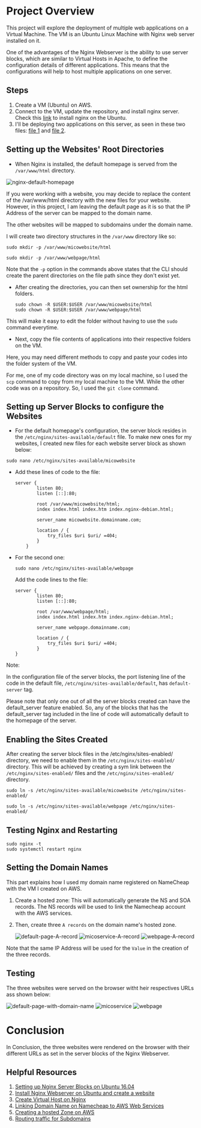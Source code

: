 # **Project Overview**

This project will explore the deployment of multiple web applications on a Virtual Machine. The VM is an Ubuntu Linux Machine with Nginx web server installed on it.

One of the advantages of the Nginx Webserver is the ability to use server blocks, which are similar to Virtual Hosts in Apache, to define the configuration details of different applications. This means that the configurations will help to host multiple applications on one server. 

## **Steps**

1. Create a VM (Ubuntu) on AWS.
2. Connect to the VM, update the repository, and install nginx server. Check this [link](https://docs.nginx.com/nginx/admin-guide/installing-nginx/installing-nginx-open-source/) to install nginx on the Ubuntu.
3. I'll be deploying two applications on this server, as seen in these two files: [file 1](./micowebsite/) and [file 2](./webpage/).

## **Setting up the Websites' Root Directories**

* When Nginx is installed, the default homepage is served from the `/var/www/html` directory.

![nginx-default-homepage](images/nginx-default-page.png)

If you were working with a website, you may decide to replace the content of the /var/www/html directory with the new files for your website. However, in this project, I am leaving the default page as it is so that the IP Address of the server can be mapped to the domain name.

The other websites will be mapped to subdomains under the domain name.

I will create two directory structures in the `/var/www` directory like so:

```
sudo mkdir -p /var/www/micowebsite/html

sudo mkdir -p /var/www/webpage/html

```
Note that the `-p` option in the commands above states that the CLI should create the parent directories on the file path since they don't exist yet.

* After creating the directories, you can then set ownership for the html folders. 
  
    ```
    sudo chown -R $USER:$USER /var/www/micowebsite/html
    sudo chown -R $USER:$USER /var/www/webpage/html
    ```

This will make it easy to edit the folder without having to use the `sudo` command everytime.

* Next, copy the file contents of applications into their respective folders on the VM.

Here, you may need different methods to copy and paste your codes into the folder system of the VM.

For me, one of my code directory was on my local machine, so I used the `scp` command to copy from my local machine to the VM. While the other code was on a repository. So, I used the `git clone` command.


## **Setting up Server Blocks to configure the Websites**

* For the default homepage's configuration, the server block resides in the `/etc/nginx/sites-available/default` file. To make new ones for my websites, I created new files for each website server block as shown below:

```
sudo nano /etc/nginx/sites-available/micowebsite
```

* Add these lines of code to the file:
  
    ```
    server {
            listen 80;
            listen [::]:80;

            root /var/www/micowebsite/html;
            index index.html index.htm index.nginx-debian.html;

            server_name micowebsite.domainname.com;

            location / {
                try_files $uri $uri/ =404;
            }
        }
    ```

* For the second one:
  ```
  sudo nano /etc/nginx/sites-available/webpage
  ```

  Add the code lines to the file:

    ```
    server {
            listen 80;
            listen [::]:80;

            root /var/www/webpage/html;
            index index.html index.htm index.nginx-debian.html;

            server_name webpage.domainname.com;

            location / {
                try_files $uri $uri/ =404;
            }
    }
    ```

Note: 

In the configuration file of the server blocks, the port listening line of the code in the default file, `/etc/nginx/sites-available/default`, has `default-server` tag. 

Please note that only one out of all the server blocks created can have the default_server feature enabled. So, any of the blocks that has the default_server tag included in the line of code will automatically default to the homepage of the server.

## **Enabling the Sites Created**
After creating the server block files in the /etc/nginx/sites-enabled/ directory, we need to enable them in the `/etc/nginx/sites-enabled/` directory. This will be achieved by creating a sym link between the `/etc/nginx/sites-enabled/` files and the `/etc/nginx/sites-enabled/` directory.

```
sudo ln -s /etc/nginx/sites-available/micowebsite /etc/nginx/sites-enabled/

sudo ln -s /etc/nginx/sites-available/webpage /etc/nginx/sites-enabled/
```

## **Testing Nginx and Restarting**

```
sudo nginx -t
sudo systemctl restart nginx
```

## **Setting the Domain Names**
This part explains how I used my domain name registered on NameCheap with the VM I created on AWS.

1. Create a hosted zone: This will automatically generate the NS and SOA records. The NS records will be used to link the Namecheap account with the AWS services.

2. Then, create three `A records` on the domain name's hosted zone. 
   
    ![default-page-A-record](images/record-creation.jpeg)
    ![micoservice-A-record](images/micowebsite-a-record.jpeg)
    ![webpage-A-record](images/webpage-a-record.jpeg)


Note that the same IP Address will be used for the `Value`  in the creation of the three records.


## **Testing**
The three websites were served on the browser witht heir respectives URLs ass shown below:

![default-page-with-domain-name](images/mapped-default.jpeg)
![micoservice](images/micowebsite.jpeg)
![webpage](images/webpage.jpeg)

# **Conclusion**

In Conclusion, the three websites were rendered on the browser with their different URLs as set in the server blocks of the Nginx Webserver. 


## Helpful Resources
1. [Setting up Nginx Server Blocks on Ubuntu 16.04](https://www.digitalocean.com/community/tutorials/how-to-set-up-nginx-server-blocks-virtual-hosts-on-ubuntu-16-04)
2. [Install Nginx Webserver on Ubuntu and create a website](https://medium.com/@terminalsandcoffee/create-a-website-with-nginx-on-ubuntu-7e80a3d17d09)
3. [Create Virtual Host on Nginx](https://www.paralleldevs.com/blog/creating-virtual-host-nginx-step-step-guide/git )
4. [Linking Domain Name on Namecheap to AWS Web Services](https://www.namecheap.com/support/knowledgebase/article.aspx/10371/2208/how-do-i-link-my-domain-to-amazon-web-services/)
5. [Creating a hosted Zone on AWS](https://docs.aws.amazon.com/Route53/latest/DeveloperGuide/CreatingHostedZone.html)
6. [Routing traffic for Subdomains](https://docs.aws.amazon.com/Route53/latest/DeveloperGuide/dns-routing-traffic-for-subdomains.html) 
